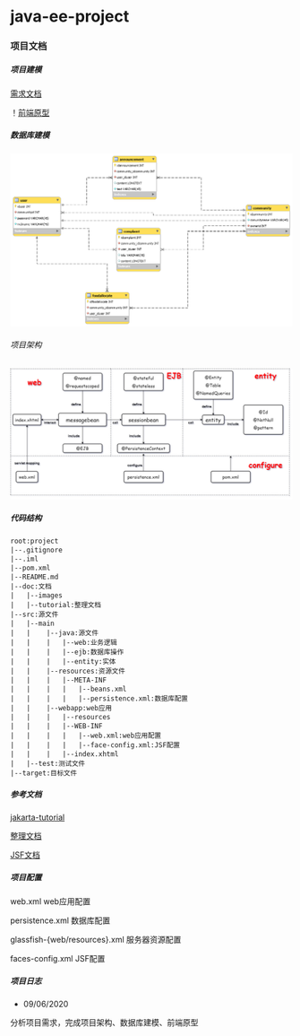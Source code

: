 # java-ee-project

### 项目文档

##### 项目建模
[需求文档](doc/tutorial/需求分析.md)

！[前端原型]()

##### 数据库建模
![数据库建模](doc/images/database.png)

###### 项目架构
![项目架构](./doc/images/jave-ee-architect.png)

##### 代码结构
```
root:project
|--.gitignore
|--.iml
|--pom.xml
|--README.md
|--doc:文档
|   |--images
|   |--tutorial:整理文档
|--src:源文件
|   |--main
|   |    |--java:源文件
|   |    |   |--web:业务逻辑
|   |    |   |--ejb:数据库操作
|   |    |   |--entity:实体
|   |    |--resources:资源文件
|   |    |   |--META-INF
|   |    |   |   |--beans.xml
|   |    |   |   |--persistence.xml:数据库配置
|   |    |--webapp:web应用
|   |    |   |--resources
|   |    |   |--WEB-INF
|   |    |   |   |--web.xml:web应用配置
|   |    |   |   |--face-config.xml:JSF配置
|   |    |   |--index.xhtml
|   |--test:测试文件
|--target:目标文件
```

##### 参考文档

[jakarta-tutorial](https://javaee.github.io/tutorial/toc.html)

[整理文档](./doc/tutorial)

[JSF文档](https://www.w3cschool.cn/java/inject-managed-beans.html)

##### 项目配置
web.xml web应用配置

persistence.xml 数据库配置

glassfish-{web/resources}.xml 服务器资源配置

faces-config.xml JSF配置

##### 项目日志
- 09/06/2020

分析项目需求，完成项目架构、数据库建模、前端原型

